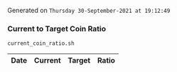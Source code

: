 Generated on `Thursday 30-September-2021 at 19:12:49`

### Current to Target Coin Ratio
`current_coin_ratio.sh`

Date|Current|Target|Ratio
---|---|---|---
